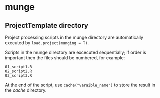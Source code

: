 # munge
## ProjectTemplate directory
Project processing scripts in the munge directory are automatically executed 
by `load.project(munging = T)`.

Scripts in the munge directory are excecuted sequentially; if order is important 
then the files should be numbered, for example:

    01_script1.R
    02_script2.R
    03_script3.R

At the end of the script, use `cache("varaible_name")` to store the result in 
the *cache* directory.

